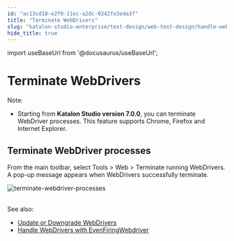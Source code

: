 ```yaml
---
id: "ac13cd10-e2f0-11ec-a2dc-0242fe3e4a3f"
title: "Terminate WebDrivers"
slug: "katalon-studio-enterprise/test-design/web-test-design/handle-webdrivers/terminate-webdrivers"
hide_title: true
---
```

import useBaseUrl from '@docusaurus/useBaseUrl';


# <a id="id" class="anchor_top_offset"/><a id="ariaid-title1" class="anchor_top_offset"/>Terminate WebDrivers

<div xmlns="http://www.w3.org/1999/xhtml" className="note note note_note"><span className="note__title">Note:</span> 
  <ul className="ul"><li className="li"><p className="p">Starting from <strong className="ph b">Katalon Studio version 7.0.0</strong>, you
        can terminate WebDriver processes. This feature supports Chrome,
        Firefox and Internet Explorer.</p></li></ul>
</div>

## <a id="id_1" class="anchor_top_offset"/>Terminate WebDriver processes

<p xmlns="http://www.w3.org/1999/xhtml" className="p">From the main toolbar, select <span className="ph uicontrol">Tools</span> &gt; <span className="ph uicontrol">Web</span> &gt; <span className="ph uicontrol">Terminate running WebDrivers</span>. A pop-up message appears when WebDrivers successfully terminate.</p> 
<p xmlns="http://www.w3.org/1999/xhtml" className="p"> <img className="image" src={useBaseUrl("https://github.com/katalon-studio/docs-images/raw/master/katalon-studio/docs/handle-webdrivers/Terminate-Webdrivers.png")} alt="terminate-webdriver-processes" /><br /><br /> </p> 
<div xmlns="http://www.w3.org/1999/xhtml" className="p">See also:<ul className="ul"><li className="li"><a className="xref" href="/docs/legacy/katalon-studio-enterprise/test-design/web-test-design/handle-webdrivers/upgrade-or-downgrade-webdrivers">Update
        or Downgrade WebDrivers</a></li><li className="li"><a className="xref" href="/docs/legacy/katalon-studio-enterprise/test-design/web-test-design/handle-webdrivers/handle-webdrivers-with-eventfiringwebdriver">Handle
        WebDrivers with EvenFiringWebdriver</a></li></ul></div>
